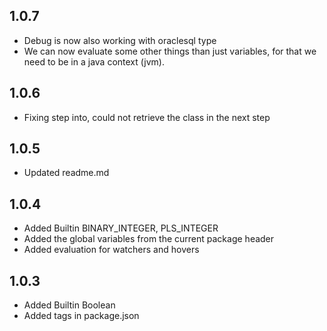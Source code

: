 ## 1.0.7
* Debug is now also working with oraclesql type
* We can now evaluate some other things than just variables, for that we need to be in a java context (jvm).

## 1.0.6
* Fixing step into, could not retrieve the class in the next step

## 1.0.5
* Updated readme.md

## 1.0.4
* Added Builtin BINARY_INTEGER, PLS_INTEGER
* Added the global variables from the current package header
* Added evaluation for watchers and hovers

## 1.0.3
* Added Builtin Boolean
* Added tags in package.json

